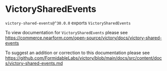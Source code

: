 # VictorySharedEvents

`victory-shared-events@^30.0.0` exports `VictorySharedEvents`

To view documentation for `VictorySharedEvents` please see https://commerce.nearform.com/open-source/victory/docs/victory-shared-events

To suggest an addition or correction to this documentation please see https://github.com/FormidableLabs/victory/blob/main/docs/src/content/docs/victory-shared-events.md
